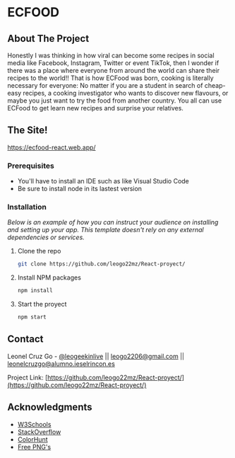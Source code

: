 
# ECFOOD


<!-- ABOUT THE PROJECT -->
## About The Project


Honestly I was thinking in how viral can become some recipes in social media like Facebook, Instagram, Twitter or event TikTok, then I wonder if there was a place where everyone from around the world can share their recipes to the world!!
That is how ECFood was born, cooking is literally necessary for everyone: No matter if you are a student in search of cheap-easy recipes, a cooking investigator who wants to discover new flavours, or maybe you just want to try the food from another country. You all can use ECFood to get learn new recipes and surprise your relatives.



<!-- Site -->
## The Site!

https://ecfood-react.web.app/

### Prerequisites

* You'll have to install an IDE such as like Visual Studio Code
* Be sure to install node in its lastest version
### Installation

_Below is an example of how you can instruct your audience on installing and setting up your app. This template doesn't rely on any external dependencies or services._


1. Clone the repo
   ```sh
   git clone https://github.com/leogo22mz/React-proyect/
   ```
2. Install NPM packages
   ```sh
   npm install
   ```
2. Start the proyect
   ```sh
   npm start
   ```


<!-- CONTACT -->
## Contact

Leonel Cruz Go - [@leogeekinlive](https://twitter.com/leogeekinlive) || leogo2206@gmail.com || leonelcruzgo@alumno.ieselrincon.es

Project Link: [https://github.com/leogo22mz/React-proyect/](https://github.com/leogo22mz/React-proyect/)





<!-- ACKNOWLEDGMENTS -->
## Acknowledgments

* [W3Schools](https://www.w3schools.com)
* [StackOverflow](https://stackoverflow.com)
* [ColorHunt](https://colorhunt.co)
* [Free PNG's](https://www.freepng.es)


